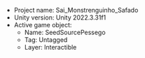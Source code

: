 <!-- UNITY CODE ASSIST INSTRUCTIONS START -->
- Project name: Sai_Monstrenguinho_Safado
- Unity version: Unity 2022.3.31f1
- Active game object:
  - Name: SeedSourcePessego
  - Tag: Untagged
  - Layer: Interactible
<!-- UNITY CODE ASSIST INSTRUCTIONS END -->